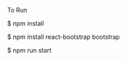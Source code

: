 <div>
        <p>To Run </p>
        <p>$ npm install </p>
        <p>$ npm install react-bootstrap bootstrap</p>
        <p>$ npm run start </p>
</div> 
        
        
        